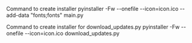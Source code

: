 Command to create installer
    pyinstaller -Fw --onefile --icon=icon.ico --add-data "fonts;fonts" main.py

Command to create installer for download_updates.py
    pyinstaller -Fw --onefile --icon=icon.ico download_updates.py